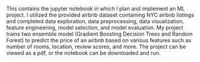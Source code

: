 This contains the jupyter notebook in which I plan and implement an ML project. I utilized the provided airbnb dataset containing NYC airbnb listings and completed data exploration, data preprocessing, data visualization, feature engineering, model selection, and model evaluation. My project trains two ensemble model (Gradient Boosting Decision Trees and Random Forest) to predict the price of an airbnb based on various features such as number of rooms, location, review scores, and more. The project can be viewed as a pdf, or the notebook can be downloaded and run. 
